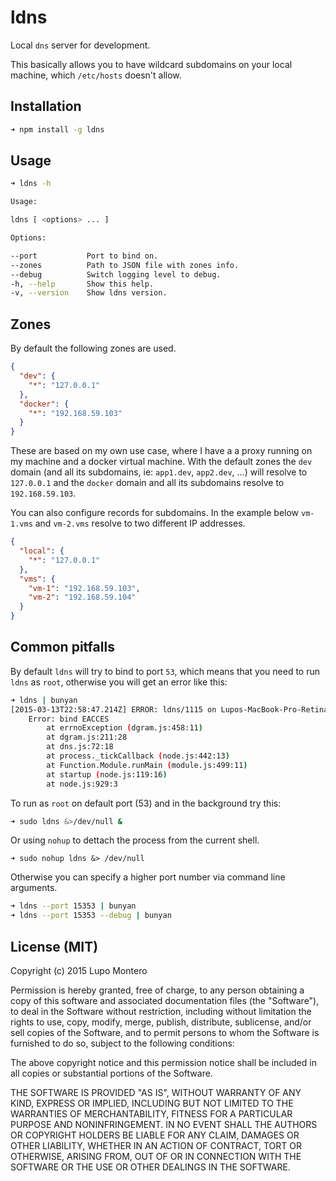 # ldns

Local `dns` server for development.

This basically allows you to have wildcard subdomains on your local machine,
which `/etc/hosts` doesn't allow.

## Installation

```sh
➜ npm install -g ldns
```

## Usage

```sh
➜ ldns -h

Usage:

ldns [ <options> ... ]

Options:

--port           Port to bind on.
--zones          Path to JSON file with zones info.
--debug          Switch logging level to debug.
-h, --help       Show this help.
-v, --version    Show ldns version.
```

## Zones

By default the following zones are used.

```json
{
  "dev": {
    "*": "127.0.0.1"
  },
  "docker": {
    "*": "192.168.59.103"
  }
}
```

These are based on my own use case, where I have a a proxy running on my machine
and a docker virtual machine. With the default zones the `dev` domain (and all
its subdomains, ie: `app1.dev`, `app2.dev`, ...) will resolve to `127.0.0.1` and
the `docker` domain and all its subdomains resolve to `192.168.59.103`.

You can also configure records for subdomains. In the example below `vm-1.vms`
and `vm-2.vms` resolve to two different IP addresses.

```json
{
  "local": {
    "*": "127.0.0.1"
  },
  "vms": {
    "vm-1": "192.168.59.103",
    "vm-2": "192.168.59.104"
  }
}
```

## Common pitfalls

By default `ldns` will try to bind to port `53`, which means that you
need to run `ldns` as `root`, otherwise you will get an error like this:

```sh
➜ ldns | bunyan
[2015-03-13T22:58:47.214Z] ERROR: ldns/1115 on Lupos-MacBook-Pro-Retina.local: bind EACCES (err.code=EACCES)
    Error: bind EACCES
        at errnoException (dgram.js:458:11)
        at dgram.js:211:28
        at dns.js:72:18
        at process._tickCallback (node.js:442:13)
        at Function.Module.runMain (module.js:499:11)
        at startup (node.js:119:16)
        at node.js:929:3
```

To run as `root` on default port (53) and in the background try this:

```sh
➜ sudo ldns &>/dev/null &
```

Or using `nohup` to dettach the process from the current shell.

```
➜ sudo nohup ldns &> /dev/null
```

Otherwise you can specify a higher port number via command line arguments.

```sh
➜ ldns --port 15353 | bunyan
➜ ldns --port 15353 --debug | bunyan
```

## License (MIT)

Copyright (c) 2015 Lupo Montero

Permission is hereby granted, free of charge, to any person obtaining a copy of
this software and associated documentation files (the "Software"), to deal in
the Software without restriction, including without limitation the rights to
use, copy, modify, merge, publish, distribute, sublicense, and/or sell copies of
the Software, and to permit persons to whom the Software is furnished to do so,
subject to the following conditions:

The above copyright notice and this permission notice shall be included in all
copies or substantial portions of the Software.

THE SOFTWARE IS PROVIDED "AS IS", WITHOUT WARRANTY OF ANY KIND, EXPRESS OR
IMPLIED, INCLUDING BUT NOT LIMITED TO THE WARRANTIES OF MERCHANTABILITY, FITNESS
FOR A PARTICULAR PURPOSE AND NONINFRINGEMENT. IN NO EVENT SHALL THE AUTHORS OR
COPYRIGHT HOLDERS BE LIABLE FOR ANY CLAIM, DAMAGES OR OTHER LIABILITY, WHETHER
IN AN ACTION OF CONTRACT, TORT OR OTHERWISE, ARISING FROM, OUT OF OR IN
CONNECTION WITH THE SOFTWARE OR THE USE OR OTHER DEALINGS IN THE SOFTWARE.

